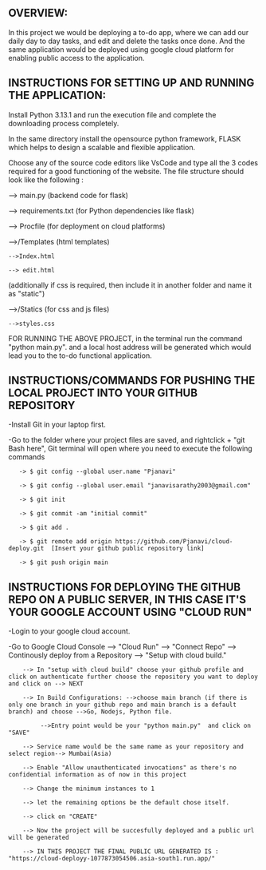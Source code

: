 OVERVIEW:
-
In this project we would be deploying a to-do app, where we can add our daily day to day tasks, and edit and delete the tasks once done. And the same application would be deployed using google cloud platform for enabling public access to the application.

INSTRUCTIONS FOR SETTING UP AND RUNNING THE APPLICATION: 
-
Install Python 3.13.1 and run the execution file and complete the downloading process completely. 

In the same directory install the opensource python framework, FLASK which helps to design a scalable and flexible application. 

Choose any of the source code editors like VsCode and type all the 3 codes required for a good functioning of the website.  The file structure should look like the following :

--> main.py (backend code for flask)

--> requirements.txt (for Python dependencies like flask)

--> Procfile (for deployment on cloud platforms)

-->/Templates (html templates)

    -->Index.html
  
    --> edit.html

(additionally if css is required, then include it in another folder and name it as "static")

-->/Statics (for css and js files)

    -->styles.css

  FOR RUNNING THE ABOVE PROJECT, in the terminal run the command "python main.py". and a local host address will be generated which would lead you to the to-do functional application.

  INSTRUCTIONS/COMMANDS FOR PUSHING THE LOCAL PROJECT INTO YOUR GITHUB REPOSITORY
  -
  -Install Git in your laptop first.
  
  -Go to the folder where your project files are saved, and rightclick + "git Bash here", Git terminal will open where you need to execute the following commands
  
       -> $ git config --global user.name "Pjanavi"
       
       -> $ git config --global user.email "janavisarathy2003@gmail.com"
       
       -> $ git init
       
       -> $ git commit -am "initial commit"
       
       -> $ git add .
       
       -> $ git remote add origin https://github.com/Pjanavi/cloud-deploy.git  [Insert your github public repository link]
       
       -> $ git push origin main

INSTRUCTIONS FOR DEPLOYING THE GITHUB REPO ON A PUBLIC SERVER, IN THIS CASE IT'S YOUR GOOGLE ACCOUNT USING "CLOUD RUN" 
-
-Login to your google cloud account. 

-Go to Google Cloud Console --> "Cloud Run" --> "Connect Repo" --> Continously deploy from a Repository --> "Setup with cloud build."

        --> In "setup with cloud build" choose your github profile and click on authenticate further choose the repository you want to deploy and click on --> NEXT
        
        --> In Build Configurations: -->choose main branch (if there is only one branch in your github repo and main branch is a default branch) and choose -->Go, Nodejs, Python file.
        
             -->Entry point would be your "python main.py"  and click on "SAVE"
             
        --> Service name would be the same name as your repository and select region--> Mumbai(Asia)
        
        --> Enable "Allow unauthenticated invocations" as there's no confidential information as of now in this project
        
        --> Change the minimum instances to 1
        
        --> let the remaining options be the default chose itself. 
        
        --> click on "CREATE"
        
        --> Now the project will be succesfully deployed and a public url will be generated
        
        --> IN THIS PROJECT THE FINAL PUBLIC URL GENERATED IS : "https://cloud-deployy-1077873054506.asia-south1.run.app/"
        
      

  

    
